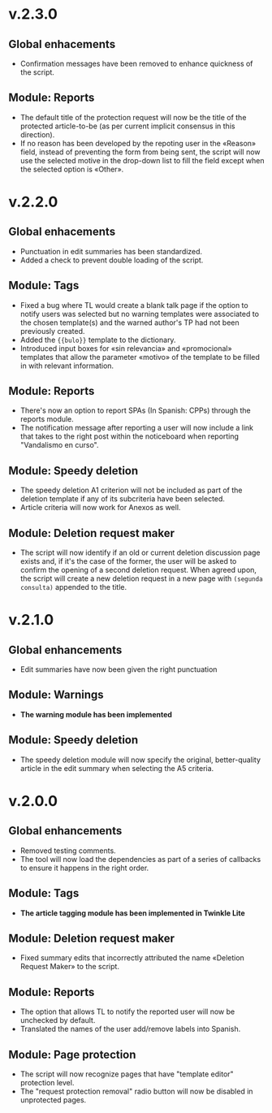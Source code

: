 # v.2.3.0

## Global enhacements
* Confirmation messages have been removed to enhance quickness of the script.

## Module: Reports
* The default title of the protection request will now be the title of the protected article-to-be (as per current implicit consensus in this direction).
* If no reason has been developed by the repoting user in the «Reason» field, instead of preventing the form from being sent, the script will now use the selected motive in the drop-down list to fill the field except when the selected option is «Other».

# v.2.2.0

## Global enhacements
* Punctuation in edit summaries has been standardized.
* Added a check to prevent double loading of the script.

## Module: Tags
* Fixed a bug where TL would create a blank talk page if the option to notify users was selected but no warning templates were associated to the chosen template(s) and the warned author's TP had not been previously created.
* Added the `{{bulo}}` template to the dictionary.
* Introduced input boxes for «sin relevancia» and «promocional» templates that allow the parameter «motivo» of the template to be filled in with relevant information. 

## Module: Reports
* There's now an option to report SPAs (In Spanish: CPPs) through the reports module.
* The notification message after reporting a user will now include a link that takes to the right post within the noticeboard when reporting "Vandalismo en curso".

## Module: Speedy deletion
* The speedy deletion A1 criterion will not be included as part of the deletion template if any of its subcriteria have been selected.
* Article criteria will now work for Anexos as well.

## Module: Deletion request maker
* The script will now identify if an old or current deletion discussion page exists and, if it's the case of the former, the user will be asked to confirm the opening of a second deletion request. When agreed upon, the script will create a new deletion request in a new page with `(segunda consulta)` appended to the title.

# v.2.1.0

## Global enhancements
* Edit summaries have now been given the right punctuation

## Module: Warnings

* __The warning module has been implemented__

## Module: Speedy deletion
* The speedy deletion module will now specify the original, better-quality article in the edit summary when selecting the A5 criteria.
# v.2.0.0

## Global enhancements

* Removed testing comments.
* The tool will now load the dependencies as part of a series of callbacks to ensure it happens in the right order.

## Module: Tags

* __The article tagging module has been implemented in Twinkle Lite__

## Module: Deletion request maker

* Fixed summary edits that incorrectly attributed the name «Deletion Request Maker» to the script.

## Module: Reports

* The option that allows TL to notify the reported user will now be unchecked by default.
* Translated the names of the user add/remove labels into Spanish.

## Module: Page protection

* The script will now recognize pages that have "template editor" protection level.
* The "request protection removal" radio button will now be disabled in unprotected pages.